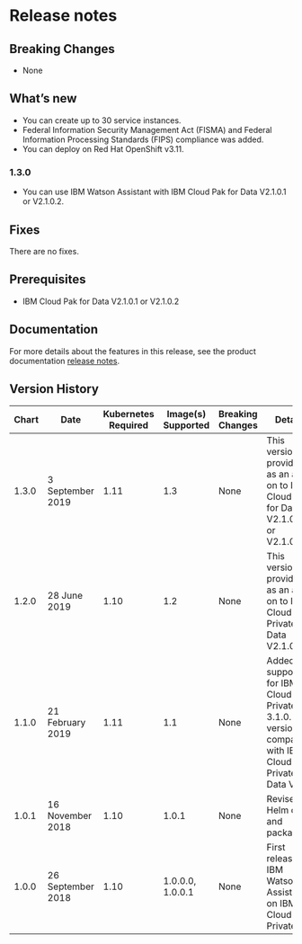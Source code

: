 # Release notes

## Breaking Changes

- None

## What’s new

- You can create up to 30 service instances.
- Federal Information Security Management Act (FISMA) and Federal Information Processing Standards (FIPS) compliance was added.
- You can deploy on Red Hat OpenShift v3.11.

### 1.3.0
- You can use IBM Watson Assistant with IBM Cloud Pak for Data V2.1.0.1 or V2.1.0.2.

## Fixes
There are no fixes.

## Prerequisites

- IBM Cloud Pak for Data V2.1.0.1 or V2.1.0.2

## Documentation
For more details about the features in this release, see the product documentation [release notes](https://cloud.ibm.com/docs/services/assistant-data?topic=assistant-data-release-notes).

## Version History
| Chart | Date | Kubernetes Required | Image(s) Supported | Breaking Changes | Details |
| ----- | ---- | ------------ | ------------------ | ---------------- | ------- |
| 1.3.0 | 3 September 2019 | 1.11 | 1.3 | None | This version is provided as an add-on to IBM Cloud Pak for Data V2.1.0.1 or V2.1.0.2. |
| 1.2.0 | 28 June 2019    | 1.10 | 1.2 | None | This version is provided as an add-on to IBM Cloud Private for Data V2.1.0.0. |
| 1.1.0 | 21 February 2019    | 1.11 | 1.1 | None | Added support for IBM Cloud Private 3.1.0. This version is compatible with IBM Cloud Private for Data V1.2. |
| 1.0.1 | 16 November 2018    | 1.10 | 1.0.1 | None | Revised Helm chart and packaging. |
| 1.0.0 | 26 September 2018   | 1.10 | 1.0.0.0, 1.0.0.1 | None | First release of IBM Watson Assistant on IBM Cloud Private. |
